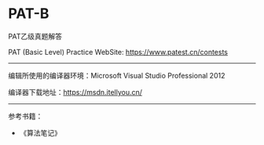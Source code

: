 # PAT-B
PAT乙级真题解答

PAT (Basic Level) Practice WebSite: https://www.patest.cn/contests


---

编辑所使用的编译器环境：Microsoft Visual Studio Professional 2012

编译器下载地址：https://msdn.itellyou.cn/

---

参考书籍：
- 《算法笔记》


